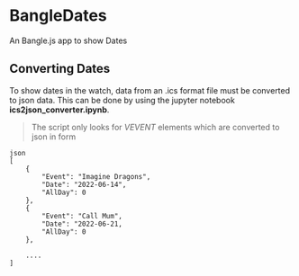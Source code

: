 # BangleDates
An Bangle.js app to show Dates

## Converting Dates

To show dates in the watch, data from an .ics format file must be converted to json data. This can be done by using the jupyter notebook **ics2json_converter.ipynb**.

> The script only looks for *VEVENT* elements which are converted to json in form 

```
json
[
    {
        "Event": "Imagine Dragons",
        "Date": "2022-06-14",
        "AllDay": 0
    },
    {
        "Event": "Call Mum",
        "Date": "2022-06-21,
        "AllDay": 0
    },
    
    ....
]
```
